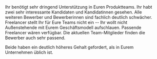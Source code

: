 Ihr benötigt sehr dringend Unterstützung in Euren Produktteams. Ihr habt zwei sehr interessante Kandidaten und Kandidatinnen gesehen. Alle weiteren Bewerber und Bewerberinnen sind fachlich deutlich schwächer. Freelancer stellt Ihr für Eure Teams nicht ein -- Ihr wollt nicht Außenstehende mit Eurem Geschäftsmodell aufschlauen. Passende Freelancer wären verfügbar. Die aktuellen Team-Mitglieder finden die Bewerber auch sehr passend.  

Beide haben ein deutlich höheres Gehalt gefordert, als in Eurem Unternehmen üblich ist.

